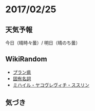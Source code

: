# 2017/02/25

## 天気予報

今日（晴時々曇）/ 明日（晴のち曇）

## WikiRandom

* [プラン県](https://ja.wikipedia.org/wiki/%E3%83%97%E3%83%A9%E3%83%B3%E7%9C%8C)
* [固有名詞](https://ja.wikipedia.org/wiki/%E5%9B%BA%E6%9C%89%E5%90%8D%E8%A9%9E)
* [ミハイル・ヤコヴレヴィチ・ススリン](https://ja.wikipedia.org/wiki/%E3%83%9F%E3%83%8F%E3%82%A4%E3%83%AB%E3%83%BB%E3%83%A4%E3%82%B3%E3%83%B4%E3%83%AC%E3%83%B4%E3%82%A3%E3%83%81%E3%83%BB%E3%82%B9%E3%82%B9%E3%83%AA%E3%83%B3)

## 気づき


